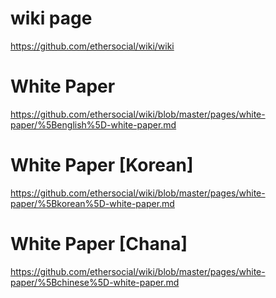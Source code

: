 # wiki page
https://github.com/ethersocial/wiki/wiki


# White Paper 
https://github.com/ethersocial/wiki/blob/master/pages/white-paper/%5Benglish%5D-white-paper.md

# White Paper [Korean]
https://github.com/ethersocial/wiki/blob/master/pages/white-paper/%5Bkorean%5D-white-paper.md

# White Paper [Chana]
https://github.com/ethersocial/wiki/blob/master/pages/white-paper/%5Bchinese%5D-white-paper.md
